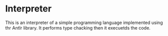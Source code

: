 # Interpreter
This is an interpreter of a simple programming language implemented using thr Antlr library. It performs type chacking then it execuetds the code. 
